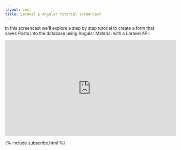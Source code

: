 ```yaml
---
layout: post
title: Laravel & Angular tutorial screencast
---
```


In this screencast we'll explore a step by step tutorial to create a form that saves Posts into the database using Angular Material with a Laravel API.

<iframe width="560" height="315" src="https://www.youtube.com/embed/_ZWV9KBK2N8" frameborder="0" allowfullscreen></iframe>


{% include subscribe.html %}